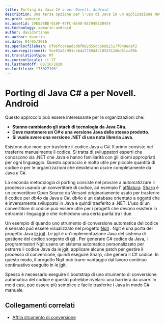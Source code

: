 ```yaml
---
title: Porting di Java C# a per Novell. Android
description: Una terza opzione per l'uso di Java in un'applicazione Novell. Android consiste nel trasferire il codice sorgente C#Java a.
ms.prod: xamarin
ms.assetid: 39E528BD-010F-47FC-BE48-8E7848E30454
ms.technology: xamarin-android
author: davidortinau
ms.author: daortin
ms.date: 04/05/2016
ms.openlocfilehash: 8f96fcc4aadcd8f082d55dc568b2517f048edaf2
ms.sourcegitcommit: 9ee02a2c091ccb4a728944c1854312ebd51ca05b
ms.translationtype: MT
ms.contentlocale: it-IT
ms.lasthandoff: 03/10/2020
ms.locfileid: "73027198"
---
```

# <a name="porting-java-to-c-for-xamarinandroid"></a>Porting di Java C# a per Novell. Android

Questo approccio può essere interessante per le organizzazioni che:

- **Stanno cambiando gli stack di tecnologia da Java C#a.**
- **Deve mantenere un C# e una versione Java dello stesso prodotto.**
- **Si vuole avere una versione .NET di una nota libreria Java.**

Esistono due modi per trasferire il codice Java a C#. Il primo consiste nel trasferire manualmente il codice. Si tratta di sviluppatori esperti che conoscono sia .NET che Java e hanno familiarità con gli idiomi appropriati per ogni linguaggio. Questo approccio è molto utile per piccole quantità di codice o per le organizzazioni che desiderano uscire completamente da Java a C#.

La seconda metodologia di porting consiste nel provare a automatizzare il processo usando un convertitore di codice, ad esempio l' [affilatura](https://github.com/mono/sharpen). [Sharp](https://github.com/mono/sharpen) è un convertitore Open Source da Versant originariamente usato per trasferire il codice per *db4o* da Java a C#. db4o è un database orientato a oggetti che è inversamente sviluppato in Java e quindi trasferito a .NET. L'uso di un convertitore di codice può essere utile per i progetti che devono esistere in entrambi i linguaggi e che richiedono una certa parità tra i due.

Un esempio di quando uno strumento di conversione automatica del codice è sensato può essere visualizzato nel progetto [Ngit](https://github.com/mono/ngit) .
Ngit è una porta del progetto Java [le jgit](https://eclipse.org/).
Le jgit è un'implementazione Java del sistema di gestione del codice sorgente di [git](https://git-scm.com/) . Per generare C# codice da Java, i programmatori Ngit usano un sistema automatico personalizzato per estrarre il codice Java da le jgit, applicare alcune patch per gestire il processo di conversione, quindi eseguire Sharp, che genera il C# codice. In questo modo, il progetto Ngit può trarre vantaggio dal lavoro continuo continuativo eseguito in le jgit.

Spesso è necessario eseguire il bootstrap di uno strumento di conversione automatica del codice e questo potrebbe rivelarsi una barriera da usare. In molti casi, può essere più semplice e facile trasferire i Java in modo C# manuale.

## <a name="related-links"></a>Collegamenti correlati

- [Affila strumento di conversione](https://github.com/mono/sharpen)
